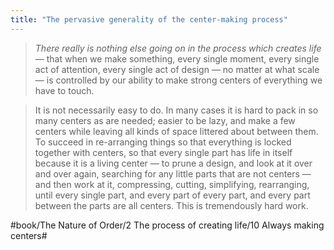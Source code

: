 ```yaml
---
title: "The pervasive generality of the center-making process"
---
```


> *There really is nothing else going on in the process which creates life* — that when we make something, every single moment, every single act of attention, every single act of design — no matter at what scale — is controlled by our ability to make strong centers of everything we have to touch.  

> It is not necessarily easy to do. In many cases it is hard to pack in so many centers as are needed; easier to be lazy, and make a few centers while leaving all kinds of space littered about between them.  
> To succeed in re-arranging things so that everything is locked together with centers, so that every single part has life in itself because it is a living center — to prune a design, and look at it over and over again, searching for any little parts that are not centers — and then work at it, compressing, cutting, simplifying, rearranging, until every single part, and every part of every part, and every part between the parts are all centers. This is tremendously hard work.  

#book/The Nature of Order/2 The process of creating life/10 Always making centers#